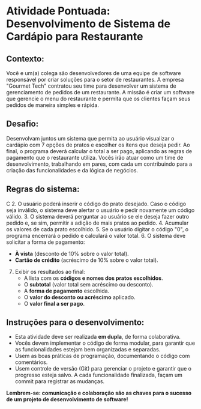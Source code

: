 # Atividade Pontuada: Desenvolvimento de Sistema de Cardápio para Restaurante

## Contexto:
Você e um(a) colega são desenvolvedores de uma equipe de software responsável por criar soluções para o setor de restaurantes. A empresa "Gourmet Tech" contratou seu time para desenvolver um sistema de gerenciamento de pedidos de um restaurante. A missão é criar um software que gerencie o menu do restaurante e permita que os clientes façam seus pedidos de maneira simples e rápida.

## Desafio:
Desenvolvam juntos um sistema que permita ao usuário visualizar o cardápio com 7 opções de pratos e escolher os itens que deseja pedir. Ao final, o programa deverá calcular o total a ser pago, aplicando as regras de pagamento que o restaurante utiliza. Vocês irão atuar como um time de desenvolvimento, trabalhando em pares, com cada um contribuindo para a criação das funcionalidades e da lógica de negócios.

## Regras do sistema:
C
2. O usuário poderá inserir o código do prato desejado. Caso o código seja inválido, o sistema deve alertar o usuário e pedir novamente um código válido.
3. O sistema deverá perguntar ao usuário se ele deseja fazer outro pedido e, se sim, permitir a adição de mais pratos ao pedido.
4. Acumular os valores de cada prato escolhido.
5. Se o usuário digitar o código "0", o programa encerrará o pedido e calculará o valor total.
6. O sistema deve solicitar a forma de pagamento:
   - **À vista** (desconto de 10% sobre o valor total).
   - **Cartão de crédito** (acréscimo de 10% sobre o valor total).
7. Exibir os resultados ao final:
   - A lista com os **códigos e nomes dos pratos escolhidos**.
   - O **subtotal** (valor total sem acréscimo ou desconto).
   - A **forma de pagamento** escolhida.
   - O **valor do desconto ou acréscimo** aplicado.
   - O **valor final a ser pago**.

## Instruções para o desenvolvimento:
- Esta atividade deve ser realizada **em dupla**, de forma colaborativa. 
- Vocês devem implementar o código de forma modular, para garantir que as funcionalidades estejam bem organizadas e separadas.
- Usem as boas práticas de programação, documentando o código com comentários.
- Usem controle de versão (Git) para gerenciar o projeto e garantir que o progresso esteja salvo. A cada funcionalidade finalizada, façam um commit para registrar as mudanças.

**Lembrem-se: comunicação e colaboração são as chaves para o sucesso de um projeto de desenvolvimento de software!**
